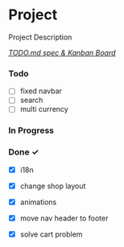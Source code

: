 # Project

Project Description

<em>[TODO.md spec & Kanban Board](https://bit.ly/3fCwKfM)</em>

### Todo

- [ ] fixed navbar  
- [ ] search  
- [ ] multi currency  

### In Progress


### Done ✓

- [x] i18n  
- [x] change shop layout  
- [x] animations  
- [x] move nav header to footer  
- [x] solve cart problem  

